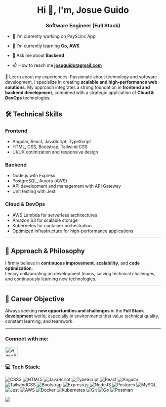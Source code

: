 <h1 align="center">Hi 👋, I'm, Josue Guido</h1>
<h3 align="center">Software Engineer (Full Stack)</h3>

- 🔭 I’m currently working on PayScinc App

- 🌱 I’m currently learning **Go, AWS**

- 💬 Ask me about **Backend**

- 📫 How to reach me **josuguido@gmail.com**

📄 Learn about my experiences:
Passionate about technology and software development, I specialize in creating **scalable and high-performance web solutions**. My approach integrates a strong foundation in **frontend and backend development**, combined with a strategic application of **Cloud & DevOps** technologies.

## 🛠️ Technical Skills

### Frontend
- Angular, React, JavaScript, TypeScript  
- HTML, CSS, Bootstrap, Tailwind CSS  
- UI/UX optimization and responsive design

### Backend
- Node.js with Express  
- PostgreSQL, Aurora (AWS)  
- API development and management with API Gateway  
- Unit testing with Jest

### Cloud & DevOps
- AWS Lambda for serverless architectures  
- Amazon S3 for scalable storage  
- Kubernetes for container orchestration  
- Optimized infrastructure for high-performance applications

---

## 🎯 Approach & Philosophy

I firmly believe in **continuous improvement**, **scalability**, and **code optimization**.  
I enjoy collaborating on development teams, solving technical challenges, and continuously learning new technologies.

---

## 📌 Career Objective

Always seeking **new opportunities and challenges** in the **Full Stack development** world, especially in environments that value technical quality, constant learning, and teamwork.

---

<h3 align="left">Connect with me:</h3>
<p align="left">
<a href="https://linkedin.com/in/www.linkedin.com/in/josué-daniel-guido-beteta-862274268" target="blank"><img align="center" src="https://raw.githubusercontent.com/rahuldkjain/github-profile-readme-generator/master/src/images/icons/Social/linked-in-alt.svg" alt="www.linkedin.com/in/josué-daniel-guido-beteta-862274268" height="30" width="40" /></a>
</p>

<h3 align="left">💻 Tech Stack:</h3>                                                                                                


![CSS3](https://img.shields.io/badge/css3-%231572B6.svg?style=for-the-badge&logo=css3&logoColor=white) 
![HTML5](https://img.shields.io/badge/html5-%23E34F26.svg?style=for-the-badge&logo=html5&logoColor=white) 
![JavaScript](https://img.shields.io/badge/javascript-%23323330.svg?style=for-the-badge&logo=javascript&logoColor=%23F7DF1E) 
![TypeScript](https://img.shields.io/badge/typescript-%23007ACC.svg?style=for-the-badge&logo=typescript&logoColor=white) 
![React](https://img.shields.io/badge/react-%2320232a.svg?style=for-the-badge&logo=react&logoColor=%2361DAFB) 
![Angular](https://img.shields.io/badge/angular-DD0031?style=for-the-badge&logo=angular&logoColor=white) 
![TailwindCSS](https://img.shields.io/badge/tailwindcss-%2338B2AC.svg?style=for-the-badge&logo=tailwind-css&logoColor=white) 
![Bootstrap](https://img.shields.io/badge/bootstrap-%23563D7C.svg?style=for-the-badge&logo=bootstrap&logoColor=white) 
![Express.js](https://img.shields.io/badge/express.js-%23404d59.svg?style=for-the-badge&logo=express&logoColor=%2361DAFB) 
![NodeJS](https://img.shields.io/badge/node.js-6DA55F?style=for-the-badge&logo=node.js&logoColor=white) 
![Postgres](https://img.shields.io/badge/postgres-%23316192.svg?style=for-the-badge&logo=postgresql&logoColor=white) 
![MySQL](https://img.shields.io/badge/mysql-%2300000f.svg?style=for-the-badge&logo=mysql&logoColor=white) 
![Jest](https://img.shields.io/badge/Jest-C21325?style=for-the-badge&logo=jest&logoColor=white) 
![AWS](https://img.shields.io/badge/AWS-%23FF9900.svg?style=for-the-badge&logo=amazonaws&logoColor=white) 
![Docker](https://img.shields.io/badge/docker-%230db7ed.svg?style=for-the-badge&logo=docker&logoColor=white) 
![Kubernetes](https://img.shields.io/badge/kubernetes-%23326ce5.svg?style=for-the-badge&logo=kubernetes&logoColor=white) 
![Git](https://img.shields.io/badge/git-%23F05033.svg?style=for-the-badge&logo=git&logoColor=white) 
![Go](https://img.shields.io/badge/go-%2300ADD8.svg?style=for-the-badge&logo=go&logoColor=white) 
![Postman](https://img.shields.io/badge/Postman-FF6C37?style=for-the-badge&logo=postman&logoColor=white)

[![](https://visitcount.itsvg.in/api?id=josueguido&icon=0&color=0)](https://visitcount.itsvg.in)
